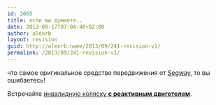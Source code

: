 ```yaml
---
id: 2065
title: если вы думаете..
date: 2013-09-17T07:04:40+02:00
author: alexrb
layout: revision
guid: http://alexrb.name/2013/09/241-revision-v1/
permalink: /2013/09/241-revision-v1/
---
```

что самое оригинальное средство передвижения от <a href="http://segway.com/" target=_blank>Segway</a>, то вы ошибаетесь!

Встречайте [инвалидную коляску **с реактивным двигетелем**](http://www.compulenta.ru/2004/9/1/49657/).
